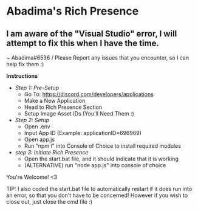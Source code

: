 # Abadima's Rich Presence

## I am aware of the "Visual Studio" error, I will attempt to fix this when I have the time.

~ Abadima#6536 / Please Report any issues that you encounter, so I can help fix them :)

**Instructions**

- *Step 1: Pre-Setup*
     - Go To: https://discord.com/developers/applications
     - Make a New Application
     - Head to Rich Presence Section
     - Setup Image Asset IDs (You'll Need Them :)
- *Step 2: Setup*
     - Open .env
     - Input App ID (Example: applicationID=696969)
     - Open app.js
     - Run "npm i" into Console of Choice to install required modules
- *step 3: Initiate Rich Presence*
     - Open the start.bat file, and it should indicate that it is working
     - (ALTERNATIVE) run "node app.js" into console of choice

You're Welcome! <3

TIP: I also coded the start.bat file to automatically restart if it does run into an error, so that you don't have to be concerned! However if you wish to close out, just close the cmd file :)
